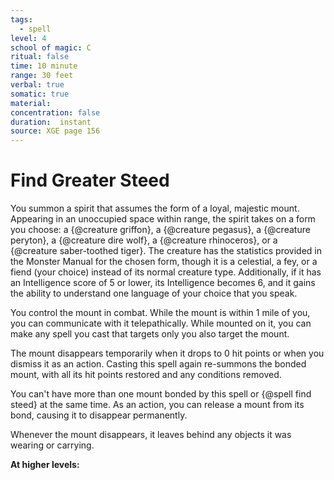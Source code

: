 ```yaml
---
tags:
  - spell
level: 4
school of magic: C
ritual: false
time: 10 minute
range: 30 feet
verbal: true
somatic: true
material: 
concentration: false
duration:  instant
source: XGE page 156
---
```

# Find Greater Steed
You summon a spirit that assumes the form of a loyal, majestic mount. Appearing in an unoccupied space within range, the spirit takes on a form you choose: a {@creature griffon}, a {@creature pegasus}, a {@creature peryton}, a {@creature dire wolf}, a {@creature rhinoceros}, or a {@creature saber-toothed tiger}. The creature has the statistics provided in the Monster Manual for the chosen form, though it is a celestial, a fey, or a fiend (your choice) instead of its normal creature type. Additionally, if it has an Intelligence score of 5 or lower, its Intelligence becomes 6, and it gains the ability to understand one language of your choice that you speak.

You control the mount in combat. While the mount is within 1 mile of you, you can communicate with it telepathically. While mounted on it, you can make any spell you cast that targets only you also target the mount.

The mount disappears temporarily when it drops to 0 hit points or when you dismiss it as an action. Casting this spell again re-summons the bonded mount, with all its hit points restored and any conditions removed.

You can't have more than one mount bonded by this spell or {@spell find steed} at the same time. As an action, you can release a mount from its bond, causing it to disappear permanently.

Whenever the mount disappears, it leaves behind any objects it was wearing or carrying.



**At higher levels:** 